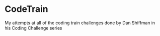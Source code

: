 # CodeTrain
My attempts at all of the coding train challenges done by Dan Shiffman in his Coding Challenge series
